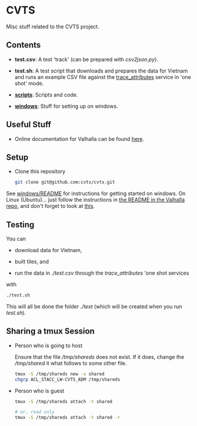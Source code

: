 # CVTS

Misc stuff related to the CVTS project.



## Contents

- **test.csv**: A test 'track' (can be prepared with *csv2json.py*).

- **test.sh**: A test script that downloads and prepares the data for Vietnam and runs an example
  CSV file against the
  [trace_attributes](https://valhalla.readthedocs.io/en/latest/api/map-matching/api-reference/#outputs-of-trace_attributes)
  service in 'one shot' mode.

- **[scripts](./scripts/README.md)**: Scripts and code.

- **[windows](./windows/README.md)**: Stuff for setting up on windows.



## Useful Stuff

- Online documentation for Valhalla can be found [here](https://valhalla.readthedocs.io/en/latest/).



## Setup

- Clone this repository

    ```bash
    git clone git@github.com:cvts/cvts.git
    ```

See [windows/README](./windows/README.md) for instructions for getting started on windows. On Linux
(Ubuntu)... just follow the instructions in
[the README in the Valhalla repo](https://github.com/CVTS/valhalla), and don't forget to look at
[this](https://github.com/CVTS/valhalla/blob/master/scripts/Ubuntu_Bionic_Install.sh).



## Testing

You can

- download data for Vietnam,

- built tiles, and

- run the data in *./test.csv* through the *trace\_attributes* 'one shot services

 with

```bash
./test.sh
```

This will all be done the folder *./test* (which will be created when you run *test.sh*).



## Sharing a tmux Session

- Person who is going to host

  Ensure that the file */tmp/shareds* does not exist. If it does, change the */tmp/shared* it what
  follows to some other file.

    ```bash
    tmux -S /tmp/shareds new -s shared
    chgrp ACL_STACC_LW-CVTS_ADM /tmp/shareds
    ```

- Person who is guest

    ```bash
    tmux -S /tmp/shareds attach -t shared

    # or, read only
    tmux -S /tmp/shareds attach -t shared -r
    ```
